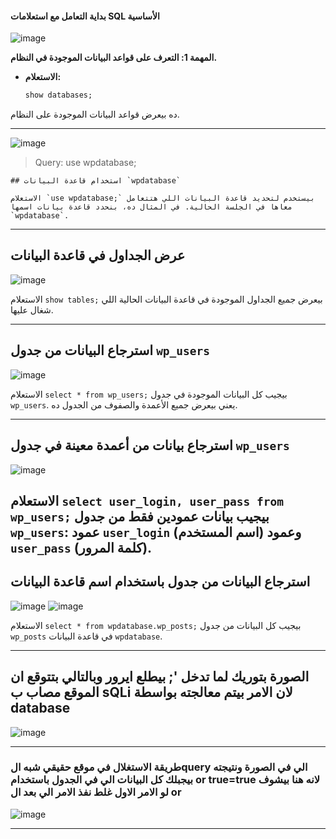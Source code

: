 

#### بداية التعامل مع استعلامات SQL الأساسية

![image](https://github.com/user-attachments/assets/ef271a87-906b-4da4-8546-895f9ec28145)

**المهمة 1: التعرف على قواعد البيانات الموجودة في النظام.**

- **الاستعلام:**  
  ```sql
  show databases;
  ```

ده بيعرض قواعد البيانات الموجودة على النظام.

---



![image](https://github.com/user-attachments/assets/c30fa214-1fc8-41fd-b366-4762e4d096b4)


> Query: use wpdatabase;


```
## استخدام قاعدة البيانات `wpdatabase`

الاستعلام `use wpdatabase;` بيستخدم لتحديد قاعدة البيانات اللي هتتعامل معاها في الجلسة الحالية. في المثال ده، بنحدد قاعدة بيانات اسمها `wpdatabase`.
```


---

## عرض الجداول في قاعدة البيانات

![image](https://github.com/user-attachments/assets/ef076e71-b893-4a16-b59f-e152b92567ac)

الاستعلام `show tables;` بيعرض جميع الجداول الموجودة في قاعدة البيانات الحالية اللي شغال عليها.

---

## استرجاع البيانات من جدول `wp_users`

![image](https://github.com/user-attachments/assets/967b9575-f42b-4a35-8b65-cb43ac69c4fb)

الاستعلام `select * from wp_users;` بيجيب كل البيانات الموجودة في جدول `wp_users`. يعني بيعرض جميع الأعمدة والصفوف من الجدول ده.

---


## استرجاع بيانات من أعمدة معينة في جدول `wp_users`

![image](https://github.com/user-attachments/assets/557d8468-e5b0-46ba-92a7-8d2dedc4b486)

الاستعلام `select user_login, user_pass from wp_users;` بيجيب بيانات عمودين فقط من جدول `wp_users`: عمود `user_login` (اسم المستخدم) وعمود `user_pass` (كلمة المرور).
---


## استرجاع البيانات من جدول باستخدام اسم قاعدة البيانات

![image](https://github.com/user-attachments/assets/5ae3ae87-b41f-4db3-8c8c-144c263c3811)
![image](https://github.com/user-attachments/assets/6334fa9f-635c-43ec-bf35-4cc47b79b740)


الاستعلام `select * from wpdatabase.wp_posts;` بيجيب كل البيانات من جدول `wp_posts` في قاعدة البيانات `wpdatabase`. 


---
## الصورة بتوريك لما تدخل '; بيطلع ايرور وبالتالي بتتوقع ان الموقع مصاب ب sQLi  لان الامر بيتم معالجته بواسطة database 

![image](https://github.com/user-attachments/assets/edcbc697-feb2-4237-a5d9-cce9e65f06a0)

---

### طريقة الاستغلال في موقع حقيقي شبه الquery الي في الصورة ونتيجته بيجبلك كل البيانات الي في الجدول باستخدام  or true=true لانه هنا بيشوف لو الامر الاول غلط نفذ الامر الي بعد ال or 

![image](https://github.com/user-attachments/assets/1473e53a-9982-4fae-b70c-1e0574b5525e)

---
